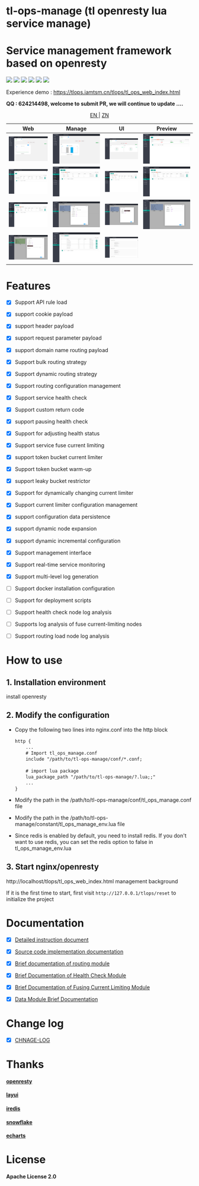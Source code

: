 # tl-ops-manage (tl openresty lua service manage)

# Service management framework based on openresty

[![](https://img.shields.io/badge/base-openresty-blue)](https://openresty.org/cn/)
[![](https://img.shields.io/badge/webmanage-red)](https://github.com/iamtsm/tl-ops-manage)
[![](https://img.shields.io/badge/healthcheck-red)](https://github.com/iamtsm/tl-ops-manage/blob/main/doc/tl-ops-health.md)
[![](https://img.shields.io/badge/balance-red)](https://github.com/iamtsm/tl-ops-manage/blob/main/doc/tl-ops-balance.md)
[![](https://img.shields.io/badge/limitfuse-red)](https://github.com/iamtsm/tl-ops-manage/blob/main/doc/tl-ops-balance.md)
[![](https://img.shields.io/badge/dynamic%20conf-green)](https://github.com/iamtsm/tl-ops-manage)



Experience demo : https://tlops.iamtsm.cn/tlops/tl_ops_web_index.html


**QQ : 624214498, welcome to submit PR, we will continue to update ....**


<p align="center"> <a href="https://github.com/iamtsm/tl-ops-manage/blob/main/doc/README_EN.md"> EN </a> | <a href="https:// github.com/iamtsm/tl-ops-manage#readme"> ZN </a> </p>  


| Web | Manage | UI | Preview |
|:-------------:|:-------:|:-------:|:-------:|
| ![console_balance](console_balance.png "console_balance") | ![console_health](console_health.png "console_health") | ![console_fuse](console_fuse.png "console_fuse") |![service](service.png "service")
|![service_node](service_node.png "service_node") |![balance_api](balance_api.png "balance_api")| ![balance_cookie](balance_cookie.png "balance_cookie") | ![balance_header](balance_header.png "balance_header")
|![balance_param](balance_param.png "balance_param")|![fuse](fuse.png "fuse")|![fuse_limit_token](fuse_limit_token.png "fuse_limit_token")|![fuse_limit_leak](fuse_limit_leak.png "fuse_limit_leak")
|![health](health.png "health")|![store](store.png "store")|![store_view](store_view.png "store_view")


# Features


- [x] Support API rule load

- [x] support cookie payload

- [x] support header payload

- [x] support request parameter payload

- [x] support domain name routing payload

- [x] Support bulk routing strategy

- [x] Support dynamic routing strategy

- [x] Support routing configuration management


- [x] Support service health check

- [x] Support custom return code

- [x] support pausing health check

- [x] Support for adjusting health status


- [x] Support service fuse current limiting

- [x] support token bucket current limiter

- [x] Support token bucket warm-up

- [x] support leaky bucket restrictor

- [x] Support for dynamically changing current limiter

- [x] Support current limiter configuration management


- [x] support configuration data persistence

- [x] support dynamic node expansion

- [x] support dynamic incremental configuration

- [x] Support management interface

- [x] Support real-time service monitoring

- [x] Support multi-level log generation

- [ ] Support docker installation configuration

- [ ] Support for deployment scripts

- [ ] Support health check node log analysis

- [ ] Supports log analysis of fuse current-limiting nodes

- [ ] Support routing load node log analysis




# How to use

## 1. Installation environment

install openresty

## 2. Modify the configuration

- Copy the following two lines into nginx.conf into the http block

    ````
    http {
        ...
        # Import tl_ops_manage.conf
        include "/path/to/tl-ops-manage/conf/*.conf;

        # import lua package
        lua_package_path "/path/to/tl-ops-manage/?.lua;;"
        ...
    }
    ````

- Modify the path in the /path/to/tl-ops-manage/conf/tl_ops_manage.conf file

- Modify the path in the /path/to/tl-ops-manage/constant/tl_ops_manage_env.lua file

- Since redis is enabled by default, you need to install redis. If you don't want to use redis, you can set the redis option to false in tl_ops_manage_env.lua


## 3. Start nginx/openresty

http://localhost/tlops/tl_ops_web_index.html management background

If it is the first time to start, first visit `http://127.0.0.1/tlops/reset` to initialize the project



# Documentation

- [x] [Detailed instruction document](https://blog.iamtsm.cn/detail.html?id=90)

- [x] [Source code implementation documentation](https://blog.iamtsm.cn/detail.html?id=91)

- [x] [Brief documentation of routing module](doc/tl-ops-balance.md)

- [x] [Brief Documentation of Health Check Module](doc/tl-ops-health.md)

- [x] [Brief Documentation of Fusing Current Limiting Module](doc/tl-ops-limit.md)

- [x] [Data Module Brief Documentation](doc/tl-ops-store.md)


# Change log

- [x] [CHNAGE-LOG](doc/change.md)


# Thanks

#### [openresty](https://github.com/openresty/openresty)

#### [layui](https://github.com/layui/layui)

#### [iredis](https://github.com/membphis/lua-resty-iredis)

#### [snowflake](https://github.com/yunfengmeng/lua-resty-snowflake)

#### [echarts](https://github.com/apache/echarts)


# License

#### Apache License 2.0